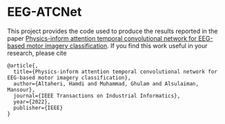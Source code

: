 # EEG-ATCNet

This project provides the code used to produce the results reported in the paper [Physics-inform attention temporal convolutional network for EEG-based motor imagery classification](https://www.researchgate.net/publication/362491847_Physics-inform_attention_temporal_convolutional_network_for_EEG-based_motor_imagery_classification). If you find this work useful in your research, please cite

```
@article{,
  title={Physics-inform attention temporal convolutional network for EEG-based motor imagery classification},
  author={Altaheri, Hamdi and Muhammad, Ghulam and Alsulaiman, Mansour},
  journal={IEEE Transactions on Industrial Informatics},
  year={2022},
  publisher={IEEE}
}
